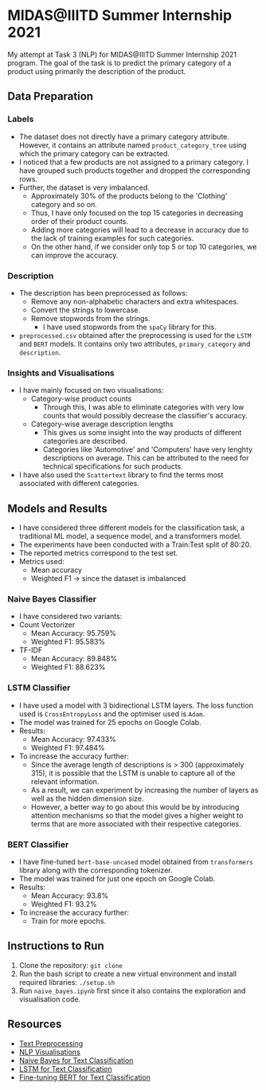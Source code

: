 # MIDAS@IIITD Summer Internship 2021
My attempt at Task 3 (NLP) for MIDAS@IIITD Summer Internship 2021 program. The goal of the task is to predict the primary category of a product using primarily the description of the product.

## Data Preparation
### Labels
- The dataset does not directly have a primary category attribute. However, it contains an attribute named `product_category_tree` using which the primary category can be extracted.
- I noticed that a few products are not assigned to a primary category. I have grouped such products together and dropped the corresponding rows.
- Further, the dataset is very imbalanced.
  - Approximately 30% of the products belong to the 'Clothing' category and so on.
  - Thus, I have only focused on the top 15 categories in decreasing order of their product counts.
  - Adding more categories will lead to a decrease in accuracy due to the lack of training examples for such categories.
  - On the other hand, if we consider only top 5 or top 10 categories, we can improve the accuracy.

### Description
- The description has been preprocessed as follows:
  - Remove any non-alphabetic characters and extra whitespaces.
  - Convert the strings to lowercase.
  - Remove stopwords from the strings.
    - I have used stopwords from the `spaCy` library for this.
- `preprocessed.csv` obtained after the preprocessing is used for the `LSTM` and `BERT` models. It contains only two attributes, `primary_category` and `description`.

### Insights and Visualisations
- I have mainly focused on two visualisations:
  - Category-wise product counts
    - Through this, I was able to eliminate categories with very low counts that would possibly decrease the classifier's accuracy.
  - Category-wise average description lengths
    - This gives us some insight into the way products of different categories are described.
    - Categories like 'Automotive' and 'Computers' have very lenghty descriptions on average. This can be attributed to the need for technical specifications for such products.
- I have also used the `Scattertext` library to find the terms most associated with different categories.

## Models and Results
- I have considered three different models for the classification task, a traditional ML model, a sequence model, and a transformers model. 
- The experiments have been conducted with a Train:Test split of 80:20. 
- The reported metrics correspond to the test set.
- Metrics used:
  - Mean accuracy
  - Weighted F1 -> since the dataset is imbalanced

### Naive Bayes Classifier
- I have considered two variants:
- Count Vectorizer
  - Mean Accuracy: 95.759%
  - Weighted F1: 95.583%
- TF-IDF
  - Mean Accuracy: 89.848%
  - Weighted F1: 88.623%

### LSTM Classifier
- I have used a model with 3 bidirectional LSTM layers. The loss function used is `CrossEntropyLoss` and the optimiser used is `Adam`.
- The model was trained for 25 epochs on Google Colab.
- Results:
  - Mean Accuracy: 97.433%
  - Weighted F1: 97.484%
- To increase the accuracy further:
  - Since the average length of descriptions is > 300 (approximately 315), it is possible that the LSTM is unable to capture all of the relevant information.
  - As a result, we can experiment by increasing the number of layers as well as the hidden dimension size.
  - However, a better way to go about this would be by introducing attention mechanisms so that the model gives a higher weight to terms that are more associated with their respective categories.

### BERT Classifier
- I have fine-tuned `bert-base-uncased` model obtained from `transformers` library along with the corresponding tokenizer.
- The model was trained for just one epoch on Google Colab.
- Results:
  - Mean Accuracy: 93.8%
  - Weighted F1: 93.2%
- To increase the accuracy further:
  - Train for more epochs.

## Instructions to Run
1) Clone the repository: `git clone `
2) Run the bash script to create a new virtual environment and install required libraries: `./setup.sh`
3) Run `naive_bayes.ipynb` first since it also contains the exploration and visualisation code.

## Resources
- [Text Preprocessing](https://medium.com/@datamonsters/text-preprocessing-in-python-steps-tools-and-examples-bf025f872908)
- [NLP Visualisations](https://medium.com/plotly/nlp-visualisations-for-clear-immediate-insights-into-text-data-and-outputs-9ebfab168d5b)
- [Naive Bayes for Text Classification](https://towardsdatascience.com/text-classification-using-naive-bayes-theory-a-working-example-2ef4b7eb7d5a)
- [LSTM for Text Classification](https://towardsdatascience.com/multiclass-text-classification-using-lstm-in-pytorch-eac56baed8df)
- [Fine-tuning BERT for Text Classification](https://www.analyticsvidhya.com/blog/2020/07/transfer-learning-for-nlp-fine-tuning-bert-for-text-classification/)
